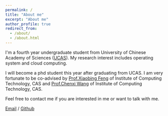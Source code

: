 ```yaml
---
permalink: /
title: "About me"
excerpt: "About me"
author_profile: true
redirect_from: 
  - /about/
  - /about.html
---
```


I'm a fourth year undergraduate student from University of Chinese Academy of Sciences ([UCAS](https://novel-www.ucas.ac.cn/index.htm)). My research interest includes operating system and cloud computing.

I will become a phd student this year after graduating from UCAS. I am very fortunate to be co-advised by [Prof.Xiaobing Feng](http://www.ict.cas.cn/sourcedb_2018_ict_cas/cn/jssrck/200909/t20090917_2496613.html) of Institute of Computing Technology, CAS and [Prof.Chenxi Wang](https://wangchenxi7.github.io/home/) of Institute of Computing Technology, CAS.

Feel free to contact me if you are interested in me or want to talk with me.

[Email](zhangyulong191@mails.ucas.ac.cn) / [Github](https://github.com/Notenough19)

